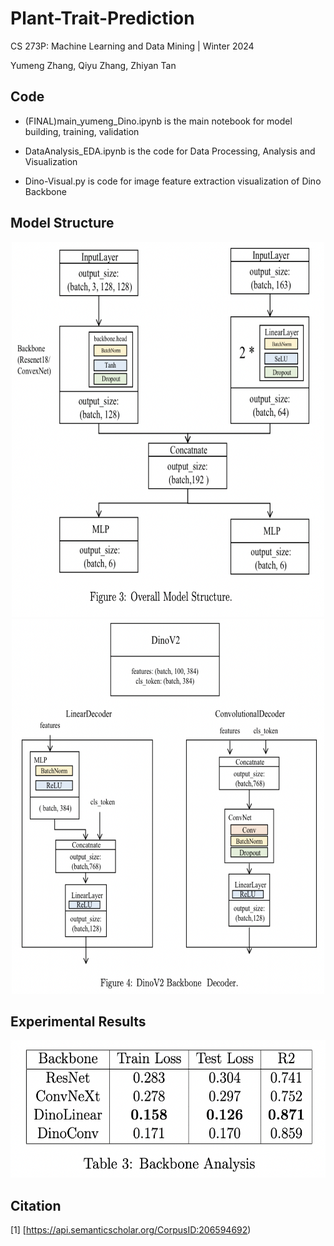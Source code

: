 # Plant-Trait-Prediction

CS 273P: Machine Learning and Data Mining  | Winter 2024 

Yumeng Zhang, Qiyu Zhang, Zhiyan Tan

## Code

- (FINAL)main_yumeng_Dino.ipynb is the main notebook for model building, training, validation

- DataAnalysis_EDA.ipynb is the code for Data Processing, Analysis and Visualization

- Dino-Visual.py is code for image feature extraction visualization of Dino Backbone

## Model Structure
<div align=center>
  <img src="./model.png" width=500 height=600><img src="./dino.png" width=500 height=600>
</div>

## Experimental Results
<div align=center>
  <img src="./Backbone.png" width=600 height=220>
</div>

## Citation

[1] [https://api.semanticscholar.org/CorpusID:206594692)
